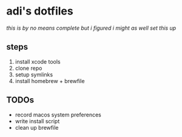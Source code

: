 # adi's dotfiles

_this is by no means complete but i figured i might as well set this up_

## steps

1. install xcode tools
2. clone repo
3. setup symlinks
4. install homebrew + brewfile

## TODOs
- record macos system preferences
- write install script
- clean up brewfile
